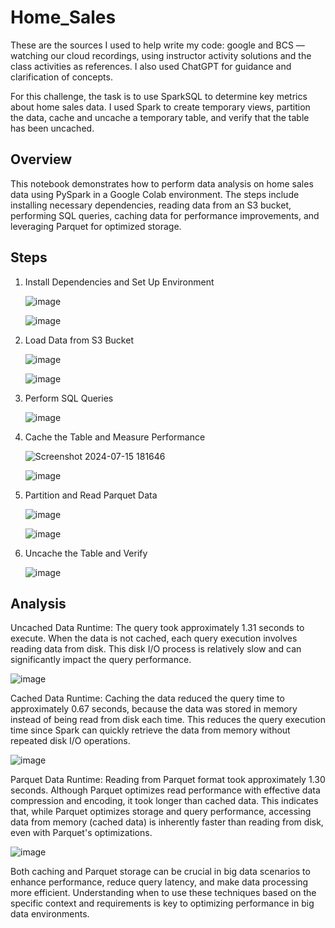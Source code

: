 # Home_Sales

These are the sources I used to help write my code: google and BCS — watching our cloud recordings, using instructor activity solutions and the class activities as references. I also used ChatGPT for guidance and clarification of concepts.

For this challenge, the task is to use SparkSQL to determine key metrics about home sales data. I used Spark to create temporary views, partition the data, cache and uncache a temporary table, and verify that the table has been uncached.

## Overview

This notebook demonstrates how to perform data analysis on home sales data using PySpark in a Google Colab environment. The steps include installing necessary dependencies, reading data from an S3 bucket, performing SQL queries, caching data for performance improvements, and leveraging Parquet for optimized storage.

## Steps

1. Install Dependencies and Set Up Environment
   
    ![image](https://github.com/user-attachments/assets/eac04449-cdfb-4fff-a39e-be441b730c6f)

    ![image](https://github.com/user-attachments/assets/18bffb6e-be7c-467f-b8eb-7bff7fa06256)

2. Load Data from S3 Bucket

    ![image](https://github.com/user-attachments/assets/56e84141-51db-418d-aa49-e20ca982b0ad)

    ![image](https://github.com/user-attachments/assets/4373883a-53e3-4c28-8710-60f611ca173f)

3. Perform SQL Queries

    ![image](https://github.com/user-attachments/assets/9c10491a-0636-4528-82c8-67f99f1f712b)

4. Cache the Table and Measure Performance

    ![Screenshot 2024-07-15 181646](https://github.com/user-attachments/assets/97029245-f6fd-4b67-af13-82fe6c87539c)

    ![image](https://github.com/user-attachments/assets/e3042f71-c305-4ae5-96f5-4b7d2812d7aa)

5. Partition and Read Parquet Data

    ![image](https://github.com/user-attachments/assets/a84643b0-b496-47f7-92b7-737b1491dc67)

    ![image](https://github.com/user-attachments/assets/6ad247c1-c127-42fe-b05c-d68271ce0411)

6. Uncache the Table and Verify

    ![image](https://github.com/user-attachments/assets/57b64003-b08a-40bb-87ae-e05970469d8a)

## Analysis
Uncached Data Runtime: The query took approximately 1.31 seconds to execute. When the data is not cached, each query execution involves reading data from disk. This disk I/O process is relatively slow and can significantly impact the query performance.

   ![image](https://github.com/user-attachments/assets/07589c56-ab4b-4074-b96a-ecf337e0fd96)

Cached Data Runtime: Caching the data reduced the query time to approximately 0.67 seconds, because the data was stored in memory instead of being read from disk each time. This reduces the query execution time since Spark can quickly retrieve the data from memory without repeated disk I/O operations.

   ![image](https://github.com/user-attachments/assets/ad520cf9-adfc-4c38-a91d-1b2ca7e84ff0)

Parquet Data Runtime: Reading from Parquet format took approximately 1.30 seconds. Although Parquet optimizes read performance with effective data compression and encoding, it took longer than cached data. This indicates that, while Parquet optimizes storage and query performance, accessing data from memory (cached data) is inherently faster than reading from disk, even with Parquet's optimizations.

   ![image](https://github.com/user-attachments/assets/ddd293d5-55f5-42c9-8d4e-fce1d6769c05)

Both caching and Parquet storage can be crucial in big data scenarios to enhance performance, reduce query latency, and make data processing more efficient. Understanding when to use these techniques based on the specific context and requirements is key to optimizing performance in big data environments.


